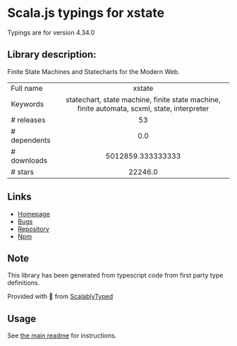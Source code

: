 
# Scala.js typings for xstate

Typings are for version 4.34.0

## Library description:
Finite State Machines and Statecharts for the Modern Web.

|                    |                 |
| ------------------ | :-------------: |
| Full name          | xstate |
| Keywords           | statechart, state machine, finite state machine, finite automata, scxml, state, interpreter |
| # releases         | 53 |
| # dependents       | 0.0 |
| # downloads        | 5012859.333333333 |
| # stars            | 22246.0 |

## Links
- [Homepage](https://github.com/statelyai/xstate/tree/main/packages/core#readme)
- [Bugs](https://github.com/statelyai/xstate/issues)
- [Repository](https://github.com/statelyai/xstate)
- [Npm](https://www.npmjs.com/package/xstate)
    


## Note
This library has been generated from typescript code from first party type definitions.

Provided with :purple_heart: from [ScalablyTyped](https://github.com/oyvindberg/ScalablyTyped)

## Usage
See [the main readme](../../readme.md) for instructions.


